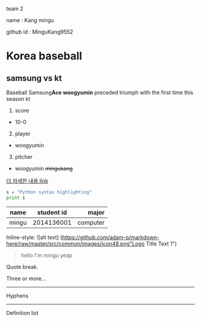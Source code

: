 team 2

name : Kang mingu 

github id : MinguKang9552

# Korea baseball 
## samsung vs kt

Baseball Samsung**Ace woogyumin** preceded triumph with the first time this season kt

1. score
* 10-0
2. player
* woogyumin
3. pitcher
+ woogyumin
~~mingukang~~

[더 자세한 내용 link](https://www.naver.com)

```python
s = "Python syntax highlighting"
print s
``` 

| name | student id | major  |
|------|:----------:|-------:|
|mingu |2014136001  |computer|


Inline-style: 
![alt text] (https://github.com/adam-p/markdown-here/raw/master/src/common/images/icon48.png"Logo Title Text 1")


> hello I'm mingu yeap

Quote break.

Three or more...

---

Hyphens

***

<dl>
<dt>Definition list</dt>




